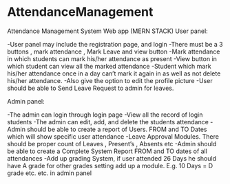 # AttendanceManagement
Attendance Management System Web app (MERN STACK)
User panel:

-User panel may include the registration page, and login
-There must be a 3 buttons , mark attendance , Mark Leave and view button
-Mark attendance in which students can mark his/her attendance as present
-View button in which student can view all the marked attendance
-Student which mark his/her attendance once in a day can’t mark it again in as well as not delete his/her attendance.
-Also give the option to edit the profile picture
-User should be able to Send Leave Request to admin for leaves.

Admin panel:

-The admin can login through login page
-View all the record of login students
-The admin can edit, add, and delete the students attendance
-Admin should be able to create a report of Users. FROM and TO Dates which will show specific user attendance
-Leave Approval Modules. There should be proper count of Leaves , Present’s , Absents etc
-Admin should be able to create a Complete System Report FROM and TO dates of all attendances
-Add up grading System, if user attended 26 Days he should have A grade for other grades setting add up a module. E.g. 10 Days = D grade etc. etc. in admin panel
